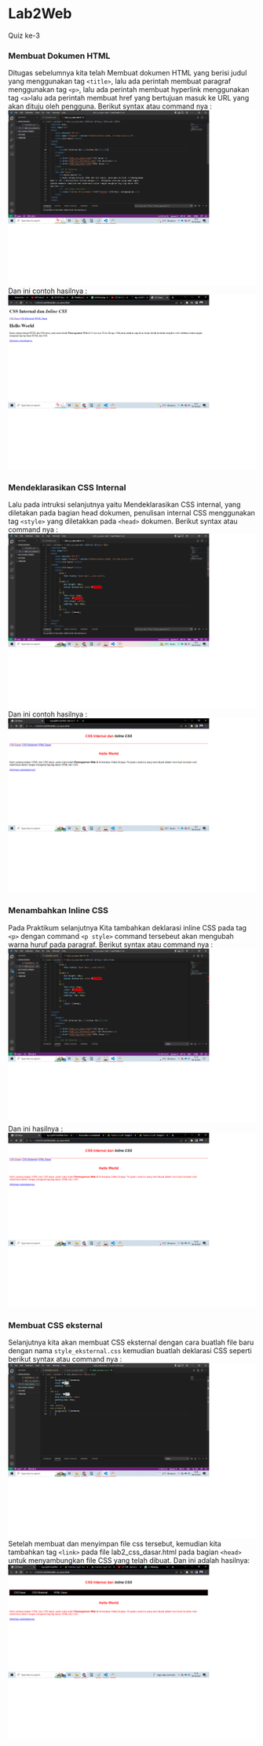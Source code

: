 # Lab2Web
Quiz ke-3


### Membuat Dokumen HTML
Ditugas sebelumnya kita telah Membuat dokumen HTML yang berisi judul yang menggunakan tag `<title>`, lalu ada perintah membuat paragraf menggunakan tag `<p>`, lalu ada perintah membuat hyperlink menggunakan tag `<a>`lalu ada perintah membuat href yang bertujuan masuk ke URL yang akan dituju oleh pengguna. Berikut syntax atau command nya :
![Gambar 1](screenshoot/ss01.png)
Dan ini contoh hasilnya :
![Gambar 2](screenshoot/ss1.png)

### Mendeklarasikan CSS Internal
Lalu pada intruksi selanjutnya yaitu Mendeklarasikan CSS internal, yang diletakan pada bagian head dokumen, penulisan internal CSS menggunakan tag `<style>` yang diletakkan pada `<head>` dokumen. Berikut syntax atau command nya :
![Gambar 3](screenshoot/ss02.png)
Dan ini contoh hasilnya :
![Gambar 4](screenshoot/ss2.png)

### Menambahkan Inline CSS
Pada Praktikum selanjutnya Kita tambahkan deklarasi inline CSS pada tag `<p>` dengan command `<p style>` command tersebeut akan mengubah warna huruf pada paragraf. Berikut syntax atau command nya :
![Gambar 5](screenshoot/ss03.png)
Dan ini hasilnya :
![Gambar 6](screenshoot/ss3.png)

### Membuat CSS eksternal
Selanjutnya kita akan membuat CSS eksternal dengan cara buatlah file baru dengan nama `style_eksternal.css` kemudian buatlah deklarasi CSS seperti berikut syntax atau command nya :
![Gambar 7](screenshoot/ss04.png)
Setelah membuat dan menyimpan file css tersebut, kemudian kita tambahkan tag `<link>` pada file lab2_css_dasar.html pada bagian `<head>` untuk menyambungkan file CSS yang telah dibuat. Dan ini adalah hasilnya:
![Gambar 8](screenshoot/ss4.png)